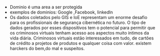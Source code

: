 - Dominio é uma area a ser protegida
- exemplos de dominios: Google ,Facebook, linkedln
- Os dados coletados pelo GIS e IoE representam um enorme desafio para os profissionais de segurança cibernética no futuro. O tipo de dados gerados por esses dispositivos tem o potencial para permitir que os criminosos virtuais tenham acesso aos aspectos muito íntimos da vida diária.
Criminosos virtuais estão interessados em tudo, de cartões de crédito a projetos de produtos e qualquer coisa com valor.
existem harckers do bem,do mal e suspeitos.
